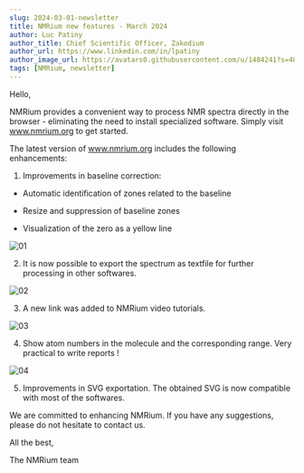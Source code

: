 ```yaml
---
slug: 2024-03-01-newsletter
title: NMRium new features - March 2024
author: Luc Patiny
author_title: Chief Scientific Officer, Zakodium
author_url: https://www.linkedin.com/in/lpatiny
author_image_url: https://avatars0.githubusercontent.com/u/1484241?s=400&v=4
tags: [NMRium, newsletter]
---
```


Hello,

NMRium provides a convenient way to process NMR spectra directly in the browser - eliminating the need to install specialized software. Simply visit www.nmrium.org to get started.

The latest version of www.nmrium.org includes the following enhancements:

1. Improvements in baseline correction:

- Automatic identification of zones related to the baseline

- Resize and suppression of baseline zones


- Visualization of the zero as a yellow line

![01](/newsletters/2024/march/01.gif)

2. It is now possible to export the spectrum as textfile for further processing in other softwares.

![02](/newsletters/2024/march/02.gif)

3. A new link was added to NMRium video tutorials.

![03](/newsletters/2024/march/03.gif)

4. Show atom numbers in the molecule and the corresponding range. Very practical to write reports !

![04](/newsletters/2024/march/04.gif)

5. Improvements in SVG exportation. The obtained SVG is now compatible with most of the softwares.

We are committed to enhancing NMRium. If you have any suggestions, please do not hesitate to contact us.

All the best,

The NMRium team
